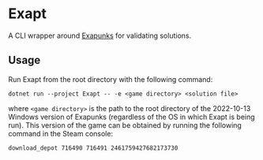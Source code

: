 # Exapt

A CLI wrapper around [Exapunks](https://store.steampowered.com/app/716490/EXAPUNKS/) for validating solutions.

## Usage

Run Exapt from the root directory with the following command:

```text
dotnet run --project Exapt -- -e <game directory> <solution file>
```

where `<game directory>` is the path to the root directory of the 2022-10-13 Windows version of Exapunks (regardless of the OS in which Exapt is being run). This version of the game can be obtained by running the following command in the Steam console:

```text
download_depot 716490 716491 2461759427682173730
```
